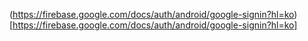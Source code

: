 (https://firebase.google.com/docs/auth/android/google-signin?hl=ko)[https://firebase.google.com/docs/auth/android/google-signin?hl=ko]
